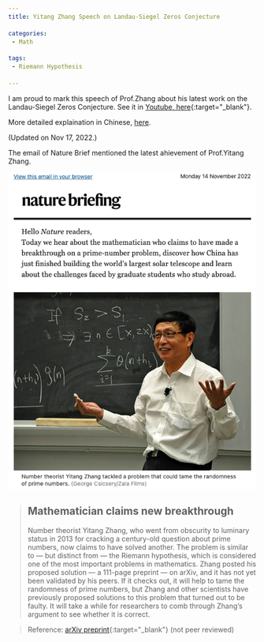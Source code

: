 ```yaml
---
title: Yitang Zhang Speech on Landau-Siegel Zeros Conjecture

categories:
 - Math

tags:
 - Riemann Hypothesis
 
---
```


I am proud to mark this speech of Prof.Zhang about his latest work on the Landau-Siegel Zeros Conjecture.
See it in [Youtube, here](https://www.youtube.com/watch?v=LIPDXWlHQ6Y&ab_channel=DrSix%E5%85%AD%E5%93%A5CHANNEL){:target="_blank"}.

<!--more-->

More detailed explaination in Chinese, [here](https://mp.weixin.qq.com/s?__biz=MzIyMzk1MDE3Nw==&mid=2247582021&idx=1&sn=53756be7982d76e80e16ad4304e68ea5&chksm=e815a54bdf622c5d1b0999512ca96c3fdc4351c180fad5c2292efa6b825dbfb07c907ad4c0cc&scene=90&subscene=93&sessionid=1667926917&clicktime=1667926945&enterid=1667926945&ascene=56&fasttmpl_type=0&fasttmpl_fullversion=6409973-en_US-zip&fasttmpl_flag=0&realreporttime=1667926945158#rd).

(Updated on Nov 17, 2022.)

The email of Nature Brief mentioned the latest ahievement of Prof.Yitang Zhang.

![Yitang-by-Nature](/assets/images/20221114_1.png)

> ## Mathematician claims new breakthrough
> Number theorist Yitang Zhang, who went from obscurity to luminary status in 2013 for cracking a century-old question about prime numbers, now claims to have solved another. The problem is similar to — but distinct from — the Riemann hypothesis, which is considered one of the most important problems in mathematics. Zhang posted his proposed solution — a 111-page preprint — on arXiv, and it has not yet been validated by his peers. If it checks out, it will help to tame the randomness of prime numbers, but Zhang and other scientists have previously proposed solutions to this problem that turned out to be faulty. It will take a while for researchers to comb through Zhang’s argument to see whether it is correct.

> Reference: [arXiv preprint](https://arxiv.org/abs/2211.02515){:target="_blank"} (not peer reviewed)
